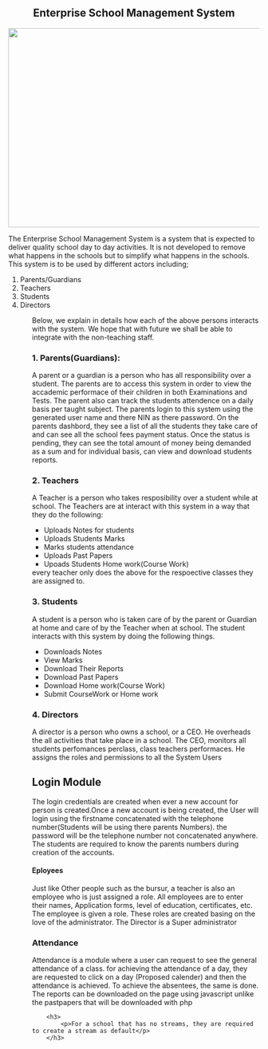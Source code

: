 <h2 align="center">Enterprise School Management System</h2>
<p align="center"><img src="https://qph.fs.quoracdn.net/main-qimg-a1c5a89120f880ceaedc51524be72929" width="900" height="400"></p>
<p> The Enterprise School Management System is a system that is expected to deliver quality school day to day activities. It is not developed to remove what happens in the schools but to simplify what happens in the schools. This system is to be used by different actors including;
    <ol>
        <li>Parents/Guardians</li>
        <li>Teachers</li>
        <li>Students</li>
        <li>Directors</li>
    <ol>
 Below, we explain in details how each of the above persons interacts with the system. We hope that with future we shall be able to integrate with the non-teaching staff.
</p>
        <h3>1. Parents(Guardians):</h3>
        <p>
            A parent or a guardian is a person who has all responsibility over a student. The parents are to access this system in order to view the accademic performace of their children in both Examinations and Tests. The parent also can track the students attendence on a daily basis per taught subject. The parents login to this system using the generated user name and there NIN as there password. On the parents dashbord, they see a list of all the students they take care of and can see all the school fees payment status. Once the status is pending, they can see the total amount of money being demanded as a sum and for individual basis, can view and download students reports.  
        </p>
        <h3>2. Teachers</h3>
        <p>
            A Teacher is a person who takes resposibility over a student while at school. The Teachers are at interact with this system in a way that they do the following:
        <ul>
            <li>Uploads Notes for students</li>
            <li>Uploads Students Marks</li>
            <li>Marks students attendance</li>
            <li>Uploads Past Papers</li>
            <li>Upoads Students Home work(Course Work)</li>
        </ul>
        every teacher only does the above for the respoective classes they are assigned to.
        </p>
       <h3>3. Students</h3>
        <p>
            A student is a person who is taken care of by the parent or Guardian at home and care of by the Teacher when at school. The student interacts with this system by doing the following things.
            <ul>
                <li>Downloads Notes</li>
                <li>View Marks</li>
                <li>Download Their Reports</li>
                <li>Download Past Papers</li>
                <li>Download Home work(Course Work)</li>
                <li>Submit CourseWork or Home work</li>
            </ul>
        </p>
        <h3>4. Directors</h3>
        <p>
            A director is a person who owns a school, or a CEO. He overheads the all activities that take place in a school. The CEO, monitors all students perfomances perclass, class teachers performaces. He assigns the roles and permissions to all the System Users
        </p>
      <h2>Login Module</h2>
      <p>
        The login credentials are created when ever a new account for person is created.Once a new account is being created, the User will login using the firstname concatenated with the telephone number(Students will be using there parents Numbers). the password will be the telephone number not concatenated anywhere. The students are required to know the parents numbers during creation of the accounts.</p>
        <h4>Eployees</h4>
        <p> Just like Other people such as the bursur, a teacher is also an employee who is just assigned a role. All employees are to enter their names, Application forms, level of education, certificates, etc.  The employee is given a role. These roles are created basing on the love of the administrator. The Director is a Super administrator
        </p>
        <h3>Attendance</h3>
        <p>Attendance is a module where a user can request to see the general attendance of a class. for achieving the attendance of a day, they are requested to click on a day (Proposed calender) and then the attendance is achieved. To achieve the absentees, the same is done. The reports can be downloaded on the page using javascript unlike the pastpapers that will be downloaded with php</p>

        <h3>
            <p>For a school that has no streams, they are required to create a stream as default</p>
        </h3>
